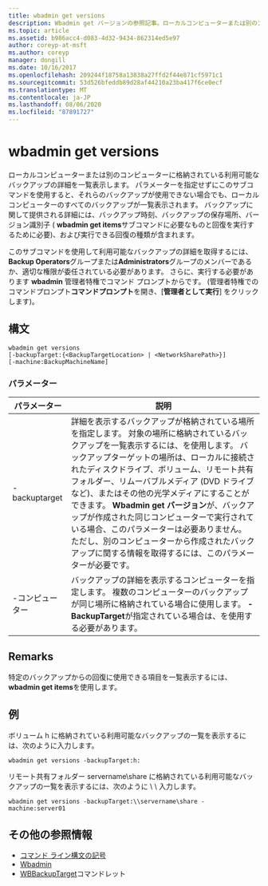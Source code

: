 ```yaml
---
title: wbadmin get versions
description: Wbadmin get バージョンの参照記事。ローカルコンピューターまたは別のコンピューターに格納されている利用可能なバックアップの詳細が表示されます。
ms.topic: article
ms.assetid: b986acc4-d083-4d32-9434-862314ed5e97
author: coreyp-at-msft
ms.author: coreyp
manager: dongill
ms.date: 10/16/2017
ms.openlocfilehash: 209244f18758a13838a27ffd2f44e871cf5971c1
ms.sourcegitcommit: 53d526bfeddb89d28af44210a23ba417f6ce0ecf
ms.translationtype: MT
ms.contentlocale: ja-JP
ms.lasthandoff: 08/06/2020
ms.locfileid: "87891727"
---
```

# <a name="wbadmin-get-versions"></a>wbadmin get versions



ローカルコンピューターまたは別のコンピューターに格納されている利用可能なバックアップの詳細を一覧表示します。 パラメーターを指定せずにこのサブコマンドを使用すると、それらのバックアップが使用できない場合でも、ローカルコンピューターのすべてのバックアップが一覧表示されます。 バックアップに関して提供される詳細には、バックアップ時刻、バックアップの保存場所、バージョン識別子 ( **wbadmin get items**サブコマンドに必要なものと回復を実行するために必要)、および実行できる回復の種類が含まれます。

このサブコマンドを使用して利用可能なバックアップの詳細を取得するには、 **Backup Operators**グループまたは**Administrators**グループのメンバーであるか、適切な権限が委任されている必要があります。 さらに、実行する必要があります **wbadmin** 管理者特権でコマンド プロンプトからです。 (管理者特権でのコマンドプロンプト**コマンドプロンプト**を開き、[**管理者として実行**] をクリックします)。

## <a name="syntax"></a>構文

```
wbadmin get versions
[-backupTarget:{<BackupTargetLocation> | <NetworkSharePath>}]
[-machine:BackupMachineName]
```

### <a name="parameters"></a>パラメーター

|パラメーター|説明|
|---------|-----------|
|-backuptarget|詳細を表示するバックアップが格納されている場所を指定します。 対象の場所に格納されているバックアップを一覧表示するには、を使用します。 バックアップターゲットの場所は、ローカルに接続されたディスクドライブ、ボリューム、リモート共有フォルダー、リムーバブルメディア (DVD ドライブなど)、またはその他の光学メディアにすることができます。 **Wbadmin get バージョン**が、バックアップが作成された同じコンピューターで実行されている場合、このパラメーターは必要ありません。 ただし、別のコンピューターから作成されたバックアップに関する情報を取得するには、このパラメーターが必要です。|
|-コンピューター|バックアップの詳細を表示するコンピューターを指定します。 複数のコンピューターのバックアップが同じ場所に格納されている場合に使用します。 **-BackupTarget**が指定されている場合は、を使用する必要があります。|

## <a name="remarks"></a>Remarks

特定のバックアップからの回復に使用できる項目を一覧表示するには、 **wbadmin get items**を使用します。

## <a name="examples"></a>例

ボリューム h に格納されている利用可能なバックアップの一覧を表示するには、次のように入力します。
```
wbadmin get versions -backupTarget:h:
```
リモート共有フォルダー servername\share に格納されている利用可能なバックアップの一覧を表示するには、次のように \\ \\ 入力します。
```
wbadmin get versions -backupTarget:\\servername\share -machine:server01
```

## <a name="additional-references"></a>その他の参照情報

- [コマンド ライン構文の記号](command-line-syntax-key.md)
-   [Wbadmin](wbadmin.md)
-   [WBBackupTarget](/powershell/module/windowserverbackup/?view=winserver2012r2-ps)コマンドレット
